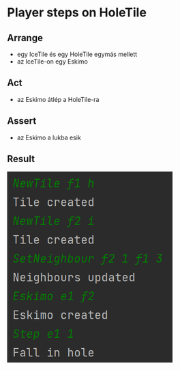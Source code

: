 # Player steps on HoleTile

## Arrange
- egy IceTile és egy HoleTile egymás mellett
- az IceTile-on egy Eskimo

## Act
- az Eskimo átlép a HoleTile-ra

## Assert
- az Eskimo a lukba esik

## Result
![](images/test_player_steps_on_hole_tile.png)